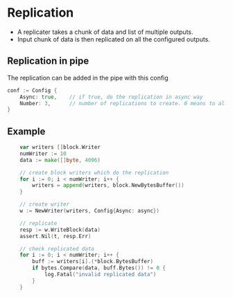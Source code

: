 # Replication

- A replicater takes a chunk of data and list of multiple outputs.
- Input chunk of data is then replicated on all the configured outputs.

## Replication in pipe

The replication can be added in the pipe with this config

```go
conf := Config {
	Async: true,	// if true, do the replication in async way
	Number: 3, 		// number of replications to create. 0 means to all servers
}
```

## Example

```go
	var writers []block.Writer
	numWriter := 10
	data := make([]byte, 4096)

	// create block writers which do the replication
	for i := 0; i < numWriter; i++ {
		writers = append(writers, block.NewBytesBuffer())
	}

	// create writer
	w := NewWriter(writers, Config{Async: async})

	// replicate
	resp := w.WriteBlock(data)
	assert.Nil(t, resp.Err)

	// check replicated data
	for i := 0; i < numWriter; i++ {
		buff := writers[i].(*block.BytesBuffer)
		if bytes.Compare(data, buff.Bytes()) != 0 {
			log.Fatal("invalid replicated data")
		}
	}
```
```
